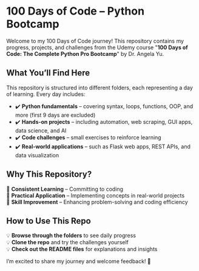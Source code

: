 # 100 Days of Code – Python Bootcamp

Welcome to my 100 Days of Code journey! This repository contains my progress, projects, and challenges from the Udemy course "**100 Days of Code: The Complete Python Pro Bootcamp**" by Dr. Angela Yu.

## What You’ll Find Here

This repository is structured into different folders, each representing a day of learning. Every day includes:
- ✔️ **Python fundamentals** – covering syntax, loops, functions, OOP, and more (first 9 days are excluded)
- ✔️ **Hands-on projects** – including automation, web scraping, GUI apps, data science, and AI
- ✔️ **Code challenges** – small exercises to reinforce learning
- ✔️ **Real-world applications** – such as Flask web apps, REST APIs, and data visualization

## Why This Repository?

📌 **Consistent Learning** – Committing to coding  
📌 **Practical Application** – Implementing concepts in real-world projects  
📌 **Skill Improvement** – Enhancing problem-solving and coding efficiency  

## How to Use This Repo

💡 **Browse through the folders** to see daily progress  
💡 **Clone the repo** and try the challenges yourself  
💡 **Check out the README files** for explanations and insights  

I’m excited to share my journey and welcome feedback! 🚀
